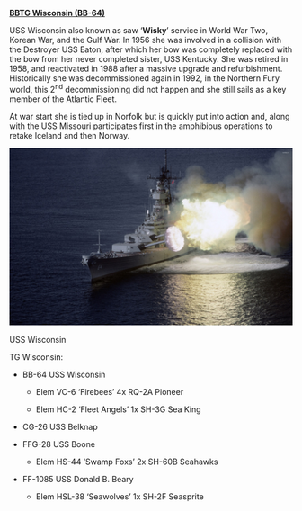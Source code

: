 [**BBTG Wisconsin
(BB-64)**](https://en.wikipedia.org/wiki/USS_Wisconsin_\(BB-64\))

USS Wisconsin also known as saw ‘**Wisky**’ service in World War Two,
Korean War, and the Gulf War. In 1956 she was involved in a collision
with the Destroyer USS Eaton, after which her bow was completely
replaced with the bow from her never completed sister, USS Kentucky. She
was retired in 1958, and reactivated in 1988 after a massive upgrade and
refurbishment. Historically she was decommissioned again in 1992, in the
Northern Fury world, this 2<sup>nd</sup> decommissioning did not happen
and she still sails as a key member of the Atlantic Fleet.

At war start she is tied up in Norfolk but is quickly put into action
and, along with the USS Missouri participates first in the amphibious
operations to retake Iceland and then Norway.

![](/assets/images/nato/us/navy/battleships/wisconsin/image1.jpeg)

USS Wisconsin

TG Wisconsin:

  - BB-64 USS Wisconsin
    
      - Elem VC-6 ‘Firebees’ 4x RQ-2A Pioneer
    
      - Elem HC-2 ‘Fleet Angels’ 1x SH-3G Sea King

  - CG-26 USS Belknap

  - FFG-28 USS Boone
    
      - Elem HS-44 ‘Swamp Foxs’ 2x SH-60B Seahawks

  - FF-1085 USS Donald B. Beary
    
      - Elem HSL-38 ‘Seawolves’ 1x SH-2F Seasprite
